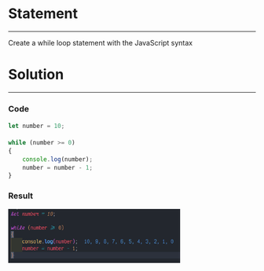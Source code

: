 # Statement
---

Create a while loop statement with the JavaScript syntax

# Solution
---
### Code
```javascript
let number = 10;

while (number >= 0) 
{
    console.log(number);
    number = number - 1;
}
```

### Result

<img src="./../Images/whileJS.png" alt="drawing" style="width:350px;"/><br>